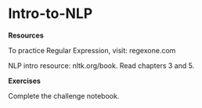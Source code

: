 # Intro-to-NLP

**Resources** 

To practice Regular Expression, visit: regexone.com

NLP intro resource: nltk.org/book. Read chapters 3 and 5.

**Exercises**

Complete the challenge notebook. 
